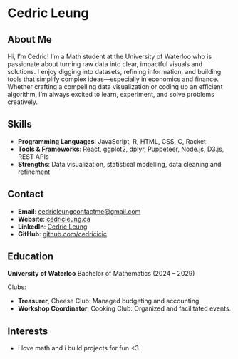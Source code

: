 # Cedric Leung

## About Me
Hi, I’m Cedric! I’m a Math student at the University of Waterloo who is passionate about turning raw data into clear, impactful visuals and solutions. I enjoy digging into datasets, refining information, and building tools that simplify complex ideas—especially in economics and finance. Whether crafting a compelling data visualization or coding up an efficient algorithm, I’m always excited to learn, experiment, and solve problems creatively.

## Skills
- **Programming Languages**: JavaScript, R, HTML, CSS, C, Racket
- **Tools & Frameworks**: React, ggplot2, dplyr, Puppeteer, Node.js, D3.js, REST APIs
- **Strengths**: Data visualization, statistical modelling, data cleaning and refinement

## Contact
- **Email**: cedricleungcontactme@gmail.com
- **Website**: [cedricleung.ca](cedri.cc)
- **LinkedIn**: [Cedric Leung](https://www.linkedin.com/in/cedric-leung-38637029a/)
- **GitHub**: [github.com/cedricicic](https://github.com/cedricicic)

## Education
**University of Waterloo**
Bachelor of Mathematics (2024 – 2029)

Clubs:
- **Treasurer**, Cheese Club: Managed budgeting and accounting.
- **Workshop Coordinator**, Cooking Club: Organized and facilitated events.

## Interests
- i love math and i build projects for fun <3
  
